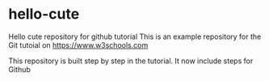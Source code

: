 # hello-cute
Hello cute repository for github tutorial
This is an example repository for the Git tutoial on https://www.w3schools.com

This repository is built step by step in the tutorial.
It now include steps for Github
